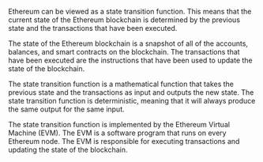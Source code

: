 Ethereum can be viewed as a state transition function. This means that the current state of the Ethereum blockchain is determined by the previous state and the transactions that have been executed.

The state of the Ethereum blockchain is a snapshot of all of the accounts, balances, and smart contracts on the blockchain. The transactions that have been executed are the instructions that have been used to update the state of the blockchain.

The state transition function is a mathematical function that takes the previous state and the transactions as input and outputs the new state. The state transition function is deterministic, meaning that it will always produce the same output for the same input.

The state transition function is implemented by the Ethereum Virtual Machine (EVM). The EVM is a software program that runs on every Ethereum node. The EVM is responsible for executing transactions and updating the state of the blockchain.
